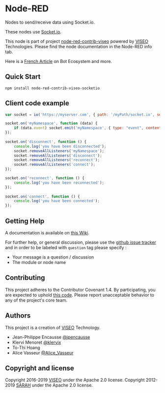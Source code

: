 # Node-RED

Nodes to send/receive data using Socket.io.

These nodes use [Socket.io](http://socket.io/).

This node is part of project [node-red-contrib-viseo](https://github.com/NGRP/node-red-contrib-viseo) powered by [VISEO](http://www.viseo.com) Technologies. Please find the node documentation in the Node-RED info tab. 

Here is a [French Article](https://goo.gl/DMfJk1) on Bot Ecosystem and more.

## Quick Start

```
npm install node-red-contrib-viseo-socketio
```

## Client code example

```javascript
var socket = io('https://myserver.com', { path: '/myPath/socket.io', secure: true });

socket.on('myNamespace', function (data) {
    if (data.event) socket.emit('myNamespace', { type: "event", content: 'ok' });
});
    
socket.on('disconnect', function () {
    console.log('you have been disconnected');
    socket.removeAllListeners('myNamespace');
    socket.removeAllListeners('disconnect');
    socket.removeAllListeners('reconnect');
    socket.removeAllListeners('connect');
});

socket.on('reconnect', function () {
    console.log('you have been reconnected');
});
    
socket.on('connect', function () {
    console.log('you have been connected');
});
```

## Getting Help

A documentation is available on [this Wiki](https://github.com/NGRP/node-red-viseo-bot/wiki).

For further help, or general discussion, please use the [github issue tracker](https://github.com/NGRP/node-red-contrib-viseo/issues) and in order to be labeled with `question` tag please specify :
- Your message is a question / discussion
- The module or node name

## Contributing

This project adheres to the Contributor Covenant 1.4. By participating, you are expected to uphold [this code](https://www.contributor-covenant.org/). Please report unacceptable behavior to any of the project's core team.

## Authors

This project is a creation of [VISEO](http://www.viseo.com) Technology.

- Jean-Philippe Encausse [@jpencausse](https://twitter.com/jpencausse)
- Klervi Menoret [@klervix](https://github.com/klervix)
- To-Thi Hoang
- Alice Vasseur [@Alice_Vasseur](https://twitter.com/Alice_Vasseur)

## Copyright and license

Copyright 2016-2019 [VISEO](http://www.viseo.com) under the Apache 2.0 license.
Copyright 2012-2019 [SARAH](http://sarah.encausse.net) under the Apache 2.0 license.